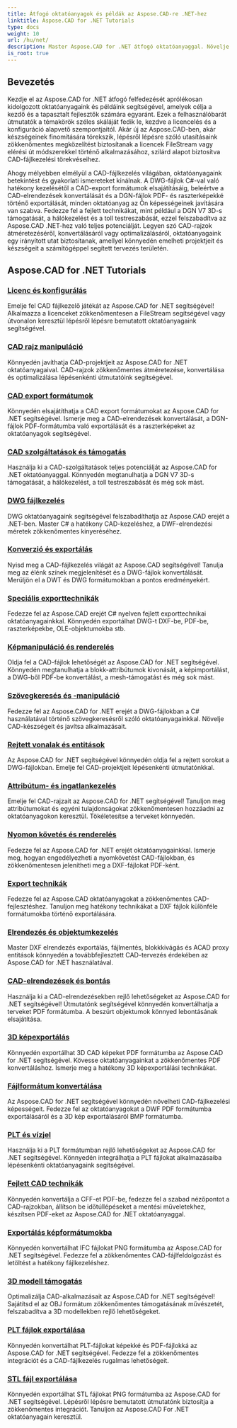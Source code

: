 ```yaml
---
title: Átfogó oktatóanyagok és példák az Aspose.CAD-re .NET-hez
linktitle: Aspose.CAD for .NET Tutorials
type: docs
weight: 10
url: /hu/net/
description: Master Aspose.CAD for .NET átfogó oktatóanyaggal. Növelje CAD-készségeit az engedélyezéstől a fejlett exporttechnikákig. Könnyedén feloldhatja a rejtett funkciókat.
is_root: true
---
```


## Bevezetés

Kezdje el az Aspose.CAD for .NET átfogó felfedezését aprólékosan kidolgozott oktatóanyagaink és példáink segítségével, amelyek célja a kezdő és a tapasztalt fejlesztők számára egyaránt. Ezek a felhasználóbarát útmutatók a témakörök széles skáláját fedik le, kezdve a licencelés és a konfiguráció alapvető szempontjaitól. Akár új az Aspose.CAD-ben, akár készségeinek finomítására törekszik, lépésről lépésre szóló utasításaink zökkenőmentes megközelítést biztosítanak a licencek FileStream vagy elérési út módszerekkel történő alkalmazásához, szilárd alapot biztosítva CAD-fájlkezelési törekvéseihez.

Ahogy mélyebben elmélyül a CAD-fájlkezelés világában, oktatóanyagaink betekintést és gyakorlati ismereteket kínálnak. A DWG-fájlok C#-val való hatékony kezelésétől a CAD-export formátumok elsajátításáig, beleértve a CAD-elrendezések konvertálását és a DGN-fájlok PDF- és raszterképekké történő exportálását, minden oktatóanyag az Ön képességeinek javítására van szabva. Fedezze fel a fejlett technikákat, mint például a DGN V7 3D-s támogatását, a hálókezelést és a toll testreszabását, ezzel felszabadítva az Aspose.CAD .NET-hez való teljes potenciálját. Legyen szó CAD-rajzok átméretezéséről, konvertálásáról vagy optimalizálásáról, oktatóanyagaink egy irányított utat biztosítanak, amellyel könnyedén emelheti projektjeit és készségeit a számítógéppel segített tervezés területén.

## Aspose.CAD for .NET Tutorials
### [Licenc és konfigurálás](./licensing-and-configuration/)
Emelje fel CAD fájlkezelő játékát az Aspose.CAD for .NET segítségével! Alkalmazza a licenceket zökkenőmentesen a FileStream segítségével vagy útvonalon keresztül lépésről lépésre bemutatott oktatóanyagaink segítségével. 
### [CAD rajz manipuláció](./cad-drawing-manipulation/)
Könnyedén javíthatja CAD-projektjeit az Aspose.CAD for .NET oktatóanyagaival. CAD-rajzok zökkenőmentes átméretezése, konvertálása és optimalizálása lépésenkénti útmutatóink segítségével.
### [CAD export formátumok](./cad-export-formats/)
Könnyedén elsajátíthatja a CAD export formátumokat az Aspose.CAD for .NET segítségével. Ismerje meg a CAD-elrendezések konvertálását, a DGN-fájlok PDF-formátumba való exportálását és a raszterképeket az oktatóanyagok segítségével.
### [CAD szolgáltatások és támogatás](./cad-features-and-support/)
Használja ki a CAD-szolgáltatások teljes potenciálját az Aspose.CAD for .NET oktatóanyaggal. Könnyedén megtanulhatja a DGN V7 3D-s támogatását, a hálókezelést, a toll testreszabását és még sok mást.
### [DWG fájlkezelés](./dwg-file-manipulation/)
DWG oktatóanyagaink segítségével felszabadíthatja az Aspose.CAD erejét a .NET-ben. Master C# a hatékony CAD-kezeléshez, a DWF-elrendezési méretek zökkenőmentes kinyeréséhez.
### [Konverzió és exportálás](./conversion-and-export/)
Nyisd meg a CAD-fájlkezelés világát az Aspose.CAD segítségével! Tanulja meg az élénk színek megjelenítését és a DWG-fájlok konvertálását. Merüljön el a DWT és DWG formátumokban a pontos eredményekért.
### [Speciális exporttechnikák](./advanced-export-techniques/)
Fedezze fel az Aspose.CAD erejét C# nyelven fejlett exporttechnikai oktatóanyagainkkal. Könnyedén exportálhat DWG-t DXF-be, PDF-be, raszterképekbe, OLE-objektumokba stb.
### [Képmanipuláció és renderelés](./image-manipulation-and-rendering/)
Oldja fel a CAD-fájlok lehetőségét az Aspose.CAD for .NET segítségével. Könnyedén megtanulhatja a blokk-attribútumok kivonását, a képimportálást, a DWG-ből PDF-be konvertálást, a mesh-támogatást és még sok mást.
### [Szövegkeresés és -manipuláció](./text-search-and-manipulation/)
Fedezze fel az Aspose.CAD for .NET erejét a DWG-fájlokban a C# használatával történő szövegkeresésről szóló oktatóanyagainkkal. Növelje CAD-készségeit és javítsa alkalmazásait.
### [Rejtett vonalak és entitások](./hidden-lines-and-entities/)
Az Aspose.CAD for .NET segítségével könnyedén oldja fel a rejtett sorokat a DWG-fájlokban. Emelje fel CAD-projektjeit lépésenkénti útmutatónkkal.
### [Attribútum- és ingatlankezelés](./attribute-and-property-management/)
Emelje fel CAD-rajzait az Aspose.CAD for .NET segítségével! Tanuljon meg attribútumokat és egyéni tulajdonságokat zökkenőmentesen hozzáadni az oktatóanyagokon keresztül. Tökéletesítse a terveket könnyedén.
### [Nyomon követés és renderelés](./tracking-and-rendering/)
Fedezze fel az Aspose.CAD for .NET erejét oktatóanyagainkkal. Ismerje meg, hogyan engedélyezheti a nyomkövetést CAD-fájlokban, és zökkenőmentesen jelenítheti meg a DXF-fájlokat PDF-ként.
### [Export technikák](./export-techniques/)
Fedezze fel az Aspose.CAD oktatóanyagokat a zökkenőmentes CAD-fejlesztéshez. Tanuljon meg hatékony technikákat a DXF fájlok különféle formátumokba történő exportálására.
### [Elrendezés és objektumkezelés](./layout-and-object-handling/)
Master DXF elrendezés exportálás, fájlmentés, blokkkivágás és ACAD proxy entitások könnyedén a továbbfejlesztett CAD-tervezés érdekében az Aspose.CAD for .NET használatával.
### [CAD-elrendezések és bontás](./cad-layouts-and-decomposition/)
Használja ki a CAD-elrendezésekben rejlő lehetőségeket az Aspose.CAD for .NET segítségével! Útmutatónk segítségével könnyedén konvertálhatja a terveket PDF formátumba. A beszúrt objektumok könnyed lebontásának elsajátítása.
### [3D képexportálás](./3d-image-export/)
Könnyedén exportálhat 3D CAD képeket PDF formátumba az Aspose.CAD for .NET segítségével. Kövesse oktatóanyagainkat a zökkenőmentes PDF konvertáláshoz. Ismerje meg a hatékony 3D képexportálási technikákat.
### [Fájlformátum konvertálása](./file-format-conversion/)
Az Aspose.CAD for .NET segítségével könnyedén növelheti CAD-fájlkezelési képességeit. Fedezze fel az oktatóanyagokat a DWF PDF formátumba exportálásáról és a 3D kép exportálásáról BMP formátumba.
### [PLT és vízjel](./plt-and-watermarking/)
Használja ki a PLT formátumban rejlő lehetőségeket az Aspose.CAD for .NET segítségével. Könnyedén integrálhatja a PLT fájlokat alkalmazásaiba lépésenkénti oktatóanyagaink segítségével.
### [Fejlett CAD technikák](./advanced-cad-techniques/)
Könnyedén konvertálja a CFF-et PDF-be, fedezze fel a szabad nézőpontot a CAD-rajzokban, állítson be időtúllépéseket a mentési műveletekhez, készítsen PDF-eket az Aspose.CAD for .NET oktatóanyaggal.
### [Exportálás képformátumokba](./exporting-to-image-formats/)
Könnyedén konvertálhat IFC fájlokat PNG formátumba az Aspose.CAD for .NET segítségével. Fedezze fel a zökkenőmentes CAD-fájlfeldolgozást és letöltést a hatékony fájlkezeléshez.
### [3D modell támogatás](./3d-model-support/)
Optimalizálja CAD-alkalmazásait az Aspose.CAD for .NET segítségével! Sajátítsd el az OBJ formátum zökkenőmentes támogatásának művészetét, felszabadítva a 3D modellekben rejlő lehetőségeket.
### [PLT fájlok exportálása](./exporting-plt-files/)
Könnyedén konvertálhat PLT-fájlokat képekké és PDF-fájlokká az Aspose.CAD for .NET segítségével. Fedezze fel a zökkenőmentes integrációt és a CAD-fájlkezelés rugalmas lehetőségeit.
### [STL fájl exportálása](./stl-file-export/)
Könnyedén exportálhat STL fájlokat PNG formátumba az Aspose.CAD for .NET segítségével. Lépésről lépésre bemutatott útmutatónk biztosítja a zökkenőmentes integrációt. Tanuljon az Aspose.CAD For .NET oktatóanyagain keresztül.